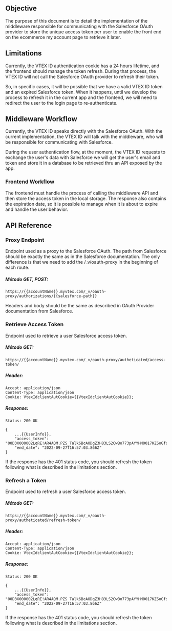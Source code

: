 ## Objective

The purpose of this document is to detail the implementation of the middleware responsible for communicating with the Salesforce OAuth provider to store the unique access token per user to enable the front end on the ecommerce my account page to retrieve it later.

## Limitations

Currently, the VTEX ID authentication cookie has a 24 hours lifetime, and the frontend should manage the token refresh. During that process, the VTEX ID will not call the Salesforce OAuth provider to refresh their token.

So, in specific cases, it will be possible that we have a valid VTEX ID token and an expired Salesforce token. When it happens, until we develop the process to refresh it in the current app and the frontend, we will need to redirect the user to the login page to re-authenticate.


## Middleware Workflow

Currently, the VTEX ID speaks directly with the Salesforce OAuth. With the current implementation, the VTEX ID will talk with the middleware, who will be responsible for communicating with Salesforce.

During the user authentication flow, at the moment, the VTEX ID requests to exchange the user's data with Salesforce we will get the user's email and token and store it in a database to be retrieved thru an API exposed by the app.


### Frontend Workflow

The frontend must handle the process of calling the middleware API and then store the access token in the local storage. The response also contains the expiration date, so it is possible to manage when it is about to expire and handle the user behavior.


## API Reference

### Proxy Endpoint

Endpoint used as a proxy to the Salesforce OAuth. The path from Salesforce should be exactly the same as in the Salesforce documentation. The only difference is that we need to add the /_v/oauth-proxy in the beginning of each route.


##### Método GET, POST:
```
https://{{accountName}}.myvtex.com/_v/oauth-proxy/authorizations/{{salesforce-path}}
```

Headers and body should be the same as described in OAuth Provider documentation from Salesforce.

### Retrieve Access Token

Endpoint used to retrieve a user Salesforce access token.

##### Método GET:
```
https://{{accountName}}.myvtex.com/_v/oauth-proxy/autheticated/access-token/
```

##### Header:
```
Accept: application/json 
Content-Type: application/json 
Cookie: VtexIdclientAutCookie={{VtexIdclientAutCookie}};
```

##### Response:
```Status: 200 OK```  

```
{
    ...{{UserInfo}},
    "access_token": "00D3X000002LqRE!AR4AQM.PZS_Talk6BcAODgZ3H83LS2CwBo773pAYYHM0017KZSoGfswpEV0q2FifIUEIkU1NRNFyD.RxQW63poEry3EXFsfI",
    "end_date": "2022-09-27T16:57:03.866Z"
}
```

If the response has the 401 status code, you should refresh the token following what is described in the limitations section.

### Refresh a Token

Endpoint used to refresh a user Salesforce access token.

##### Método GET:
```
https://{{accountName}}.myvtex.com/_v/oauth-proxy/autheticated/refresh-token/
```

##### Header:
```
Accept: application/json 
Content-Type: application/json 
Cookie: VtexIdclientAutCookie={{VtexIdclientAutCookie}};
```

##### Response:
```Status: 200 OK```  

```
{
    ...{{UserInfo}},
    "access_token": "00D3X000002LqRE!AR4AQM.PZS_Talk6BcAODgZ3H83LS2CwBo773pAYYHM0017KZSoGfswpEV0q2FifIUEIkU1NRNFyD.RxQW63poEry3EXFsfI",
    "end_date": "2022-09-27T16:57:03.866Z"
}
```

If the response has the 401 status code, you should refresh the token following what is described in the limitations section.
